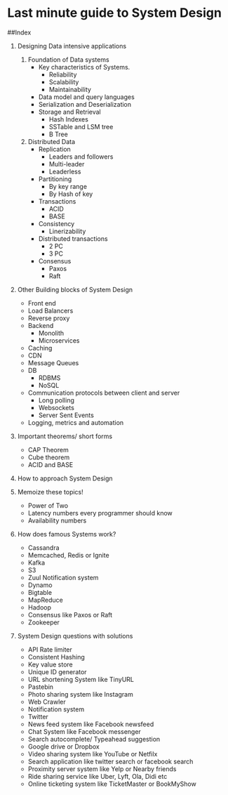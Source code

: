 # Last minute guide to System Design

##Index
1. Designing Data intensive applications
   1. Foundation of Data systems
       - Key characteristics of Systems.
           - Reliability
           - Scalability
           - Maintainability
       - Data model and query languages
       - Serialization and Deserialization
       - Storage and Retrieval
         - Hash Indexes
         - SSTable and LSM tree
         - B Tree
   2. Distributed Data
      - Replication
        - Leaders and followers
        - Multi-leader
        - Leaderless
      - Partitioning
        - By key range
        - By Hash of key
      - Transactions
        - ACID
        - BASE
      - Consistency
        - Linerizability
      - Distributed transactions
        - 2 PC
        - 3 PC
      - Consensus
        - Paxos
        - Raft

2. Other Building blocks of System Design
   - Front end
   - Load Balancers
   - Reverse proxy
   - Backend
     - Monolith
     - Microservices
   - Caching
   - CDN
   - Message Queues
   - DB
     - RDBMS
     - NoSQL
   - Communication protocols between client and server
     - Long polling
     - Websockets
     - Server Sent Events
   - Logging, metrics and automation
   
3. Important theorems/ short forms
     - CAP Theorem
     - Cube theorem
     - ACID and BASE
     
4. How to approach System Design

5. Memoize these topics!
   - Power of Two
   - Latency numbers every programmer should know
   - Availability numbers

6. How does famous Systems work?
    - Cassandra
    - Memcached, Redis or Ignite
    - Kafka
    - S3
    - Zuul Notification system 
    - Dynamo
    - Bigtable
    - MapReduce
    - Hadoop
    - Consensus like Paxos or Raft
    - Zookeeper

7. System Design questions with solutions
   - API Rate limiter
   - Consistent Hashing
   - Key value store
   - Unique ID generator
   - URL shortening System like TinyURL
   - Pastebin
   - Photo sharing system like Instagram
   - Web Crawler
   - Notification system
   - Twitter
   - News feed system like Facebook newsfeed
   - Chat System like Facebook messenger
   - Search autocomplete/ Typeahead suggestion
   - Google drive or Dropbox
   - Video sharing system like YouTube or Netfilx
   - Search application like twitter search or facebook search
   - Proximity server system like Yelp or Nearby friends 
   - Ride sharing service like Uber, Lyft, Ola, Didi etc
   - Online ticketing system like TicketMaster or BookMyShow
